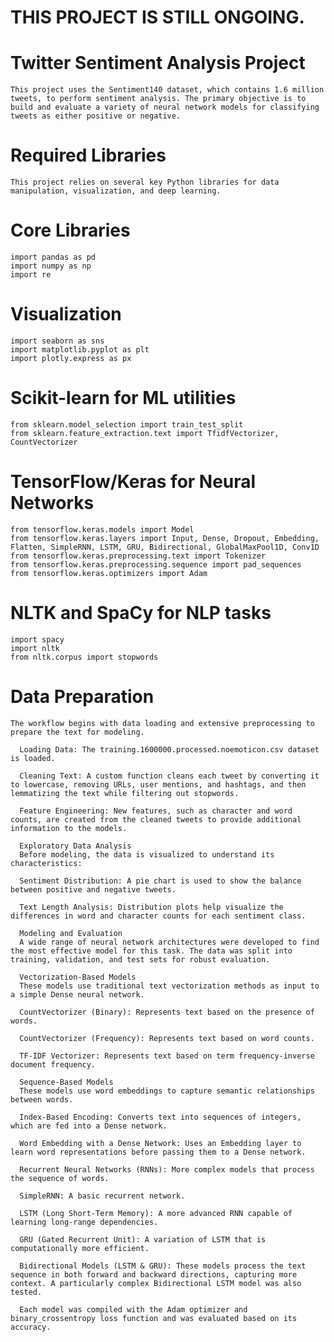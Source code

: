 # THIS PROJECT IS STILL ONGOING.

# Twitter Sentiment Analysis Project
    This project uses the Sentiment140 dataset, which contains 1.6 million tweets, to perform sentiment analysis. The primary objective is to build and evaluate a variety of neural network models for classifying       tweets as either positive or negative.

# Required Libraries
    This project relies on several key Python libraries for data manipulation, visualization, and deep learning.

# Core Libraries
    import pandas as pd
    import numpy as np
    import re

# Visualization
    import seaborn as sns
    import matplotlib.pyplot as plt
    import plotly.express as px

# Scikit-learn for ML utilities
    from sklearn.model_selection import train_test_split
    from sklearn.feature_extraction.text import TfidfVectorizer, CountVectorizer

# TensorFlow/Keras for Neural Networks
    from tensorflow.keras.models import Model
    from tensorflow.keras.layers import Input, Dense, Dropout, Embedding, Flatten, SimpleRNN, LSTM, GRU, Bidirectional, GlobalMaxPool1D, Conv1D
    from tensorflow.keras.preprocessing.text import Tokenizer
    from tensorflow.keras.preprocessing.sequence import pad_sequences
    from tensorflow.keras.optimizers import Adam

# NLTK and SpaCy for NLP tasks
    import spacy
    import nltk
    from nltk.corpus import stopwords

# Data Preparation
    The workflow begins with data loading and extensive preprocessing to prepare the text for modeling.
  
      Loading Data: The training.1600000.processed.noemoticon.csv dataset is loaded.
      
      Cleaning Text: A custom function cleans each tweet by converting it to lowercase, removing URLs, user mentions, and hashtags, and then lemmatizing the text while filtering out stopwords.
      
      Feature Engineering: New features, such as character and word counts, are created from the cleaned tweets to provide additional information to the models.
      
      Exploratory Data Analysis
      Before modeling, the data is visualized to understand its characteristics:
      
      Sentiment Distribution: A pie chart is used to show the balance between positive and negative tweets.
      
      Text Length Analysis: Distribution plots help visualize the differences in word and character counts for each sentiment class.
      
      Modeling and Evaluation
      A wide range of neural network architectures were developed to find the most effective model for this task. The data was split into training, validation, and test sets for robust evaluation.
      
      Vectorization-Based Models
      These models use traditional text vectorization methods as input to a simple Dense neural network.
      
      CountVectorizer (Binary): Represents text based on the presence of words.
      
      CountVectorizer (Frequency): Represents text based on word counts.
      
      TF-IDF Vectorizer: Represents text based on term frequency-inverse document frequency.
      
      Sequence-Based Models
      These models use word embeddings to capture semantic relationships between words.
      
      Index-Based Encoding: Converts text into sequences of integers, which are fed into a Dense network.
      
      Word Embedding with a Dense Network: Uses an Embedding layer to learn word representations before passing them to a Dense network.
      
      Recurrent Neural Networks (RNNs): More complex models that process the sequence of words.
      
      SimpleRNN: A basic recurrent network.
      
      LSTM (Long Short-Term Memory): A more advanced RNN capable of learning long-range dependencies.
      
      GRU (Gated Recurrent Unit): A variation of LSTM that is computationally more efficient.
  
      Bidirectional Models (LSTM & GRU): These models process the text sequence in both forward and backward directions, capturing more context. A particularly complex Bidirectional LSTM model was also tested.
      
      Each model was compiled with the Adam optimizer and binary_crossentropy loss function and was evaluated based on its accuracy.
